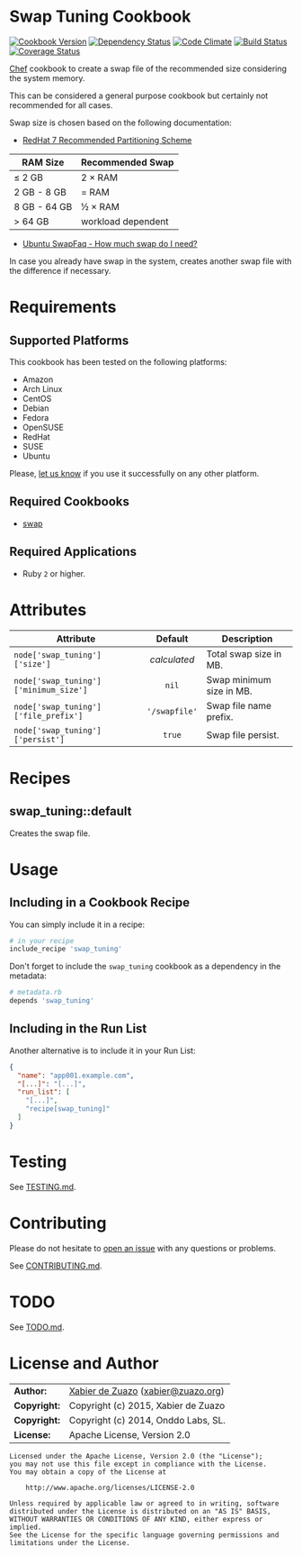Swap Tuning Cookbook
====================
[![Cookbook Version](https://img.shields.io/cookbook/v/swap_tuning.svg?style=flat)](https://supermarket.chef.io/cookbooks/swap_tuning)
[![Dependency Status](http://img.shields.io/gemnasium/zuazo/swap_tuning-cookbook.svg?style=flat)](https://gemnasium.com/zuazo/swap_tuning-cookbook)
[![Code Climate](http://img.shields.io/codeclimate/github/zuazo/swap_tuning-cookbook.svg?style=flat)](https://codeclimate.com/github/zuazo/swap_tuning-cookbook)
[![Build Status](http://img.shields.io/travis/zuazo/swap_tuning-cookbook.svg?style=flat)](https://travis-ci.org/zuazo/swap_tuning-cookbook)
[![Coverage Status](http://img.shields.io/coveralls/zuazo/swap_tuning-cookbook.svg?style=flat)](https://coveralls.io/r/zuazo/swap_tuning-cookbook?branch=master)

[Chef](https://www.chef.io/) cookbook to create a swap file of the recommended size considering the system memory.

This can be considered a general purpose cookbook but certainly not recommended for all cases.

Swap size is chosen based on the following documentation:

* [RedHat 7 Recommended Partitioning Scheme](https://access.redhat.com/site/documentation/en-US/Red_Hat_Enterprise_Linux/7/html/Installation_Guide/sect-disk-partitioning-setup-x86.html#sect-recommended-partitioning-scheme-x86)

| RAM Size     | Recommended Swap     |
|--------------|----------------------|
| &le; 2 GB    | 2 &times; RAM        |
| 2 GB - 8 GB  | = RAM                |
| 8 GB - 64 GB | &frac12; &times; RAM |
| &gt; 64 GB   | workload dependent   |

* [Ubuntu SwapFaq - How much swap do I need?](https://help.ubuntu.com/community/SwapFaq#How_much_swap_do_I_need.3F)

In case you already have swap in the system, creates another swap file with the difference if necessary.

Requirements
============

## Supported Platforms

This cookbook has been tested on the following platforms:

* Amazon
* Arch Linux
* CentOS
* Debian
* Fedora
* OpenSUSE
* RedHat
* SUSE
* Ubuntu

Please, [let us know](https://github.com/zuazo/swap_tuning-cookbook/issues/new?title=I%20have%20used%20it%20successfully%20on%20...) if you use it successfully on any other platform.

## Required Cookbooks

* [swap](https://supermarket.chef.io/cookbooks/swap)

## Required Applications

* Ruby `2` or higher.

Attributes
==========

| Attribute                             | Default       | Description              |
|---------------------------------------|:-------------:|--------------------------|
| `node['swap_tuning']['size']`         | *calculated*  | Total swap size in MB.   |
| `node['swap_tuning']['minimum_size']` | `nil`         | Swap minimum size in MB. |
| `node['swap_tuning']['file_prefix']`  | `'/swapfile'` | Swap file name prefix.   |
| `node['swap_tuning']['persist']`      | `true`        | Swap file persist.       |

Recipes
=======

## swap_tuning::default

Creates the swap file.

Usage
=====

## Including in a Cookbook Recipe

You can simply include it in a recipe:

```ruby
# in your recipe
include_recipe 'swap_tuning'
```

Don't forget to include the `swap_tuning` cookbook as a dependency in the metadata:

```ruby
# metadata.rb
depends 'swap_tuning'
```

## Including in the Run List

Another alternative is to include it in your Run List:

```json
{
  "name": "app001.example.com",
  "[...]": "[...]",
  "run_list": [
    "[...]",
    "recipe[swap_tuning]"
  ]
}
```

Testing
=======

See [TESTING.md](https://github.com/zuazo/swap_tuning-cookbook/blob/master/TESTING.md).

Contributing
============

Please do not hesitate to [open an issue](https://github.com/zuazo/swap_tuning-cookbook/issues/new) with any questions or problems.

See [CONTRIBUTING.md](https://github.com/zuazo/swap_tuning-cookbook/blob/master/CONTRIBUTING.md).

TODO
====

See [TODO.md](https://github.com/zuazo/swap_tuning-cookbook/blob/master/TODO.md).

License and Author
==================

|                      |                                          |
|:---------------------|:-----------------------------------------|
| **Author:**          | [Xabier de Zuazo](https://github.com/zuazo) (<xabier@zuazo.org>)
| **Copyright:**       | Copyright (c) 2015, Xabier de Zuazo
| **Copyright:**       | Copyright (c) 2014, Onddo Labs, SL.
| **License:**         | Apache License, Version 2.0

    Licensed under the Apache License, Version 2.0 (the "License");
    you may not use this file except in compliance with the License.
    You may obtain a copy of the License at
    
        http://www.apache.org/licenses/LICENSE-2.0
    
    Unless required by applicable law or agreed to in writing, software
    distributed under the License is distributed on an "AS IS" BASIS,
    WITHOUT WARRANTIES OR CONDITIONS OF ANY KIND, either express or implied.
    See the License for the specific language governing permissions and
    limitations under the License.
